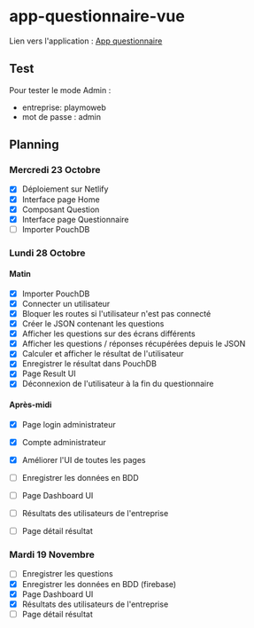 # app-questionnaire-vue
 Lien vers l'application : [App questionnaire](https://clever-mcnulty-ae4f6c.netlify.com/#/)

## Test

Pour tester le mode Admin :
- entreprise: playmoweb
- mot de passe : admin

## Planning

### Mercredi 23 Octobre

- [x] Déploiement sur Netlify 
- [x] Interface page Home
- [x] Composant Question
- [x] Interface page Questionnaire
- [ ] Importer PouchDB

### Lundi 28 Octobre

#### Matin 

- [x] Importer PouchDB
- [x] Connecter un utilisateur
- [x] Bloquer les routes si l'utilisateur n'est pas connecté
- [x] Créer le JSON contenant les questions
- [x] Afficher les questions sur des écrans différents
- [x] Afficher les questions / réponses récupérées depuis le JSON
- [x] Calculer et afficher le résultat de l'utilisateur
- [x] Enregistrer le résultat dans PouchDB
- [x] Page Result UI
- [x] Déconnexion de l'utilisateur à la fin du questionnaire

#### Après-midi

- [x] Page login administrateur
- [x] Compte administrateur
- [x] Améliorer l'UI de toutes les pages
- [ ] Enregistrer les données en BDD
- [ ] Page Dashboard UI
- [ ] Résultats des utilisateurs de l'entreprise
- [ ] Page détail résultat


### Mardi 19 Novembre
- [ ] Enregistrer les questions
- [x] Enregistrer les données en BDD (firebase)
- [x] Page Dashboard UI
- [x] Résultats des utilisateurs de l'entreprise
- [ ] Page détail résultat
